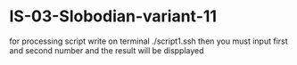 # IS-03-Slobodian-variant-11

for processing script write on terminal ./script1.ssh
then you must input first and second number
and the result will be dispplayed
